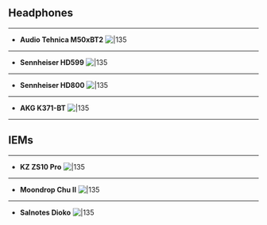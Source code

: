 ## Headphones
****
- **Audio Tehnica M50xBT2**
![|135](https://i.imgur.com/J1QDb9w.png)
****
-  **Sennheiser HD599**
![|135](https://i.imgur.com/fk8KLN9.png)
****
- **Sennheiser HD800**
![|135](https://i.imgur.com/9yfb2h7.png)
****
- **AKG K371-BT**
![|135](https://i.imgur.com/51GOnUa.png)
***
## IEMs
****
- **KZ ZS10 Pro**
![|135](https://i.imgur.com/b2WdvyF.png)
****
- **Moondrop Chu II**
![|135](https://i.imgur.com/l3PvcFj.png)
****
- **Salnotes Dioko**
![|135](https://i.imgur.com/bFbAVWA.png)
